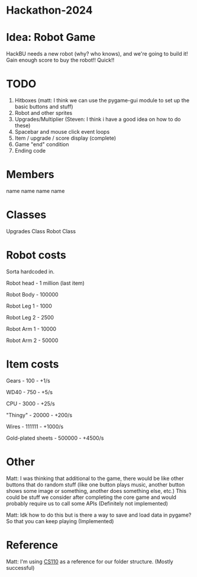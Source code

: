 # Hackathon-2024

# Idea: Robot Game
HackBU needs a new robot (why? who knows), and we're going to build it! Gain enough score to buy the robot!! Quick!!

# TODO
1. Hitboxes (matt: I think we can use the pygame-gui module to set up the basic buttons and stuff)
2. Robot and other sprites
3. Upgrades/Multiplier (Steven: I think i have a good idea on how to do these)
4. Spacebar and mouse click event loops
5. Item / upgrade / score display (complete)
6. Game "end" condition
7. Ending code

# Members
name
name
name
name

# Classes
Upgrades Class
Robot Class

# Robot costs
Sorta hardcoded in.

Robot head - 1 million (last item)

Robot Body - 100000

Robot Leg 1 - 1000

Robot Leg 2 - 2500

Robot Arm 1 - 10000

Robot Arm 2 - 50000

# Item costs
Gears - 100 - +1/s

WD40 - 750 - +5/s

CPU - 3000 - +25/s

"Thingy" - 20000 - +200/s

Wires - 111111 - +1000/s

Gold-plated sheets - 500000 - +4500/s

# Other
Matt: I was thinking that additional to the game, there would be like other buttons that do random stuff (like one button plays music, another button shows some image or something, another does something else, etc.) This could be stuff we consider after completing the core game and would probably require us to call some APIs (Definitely not implemented)

Matt: Idk how to do this but is there a way to save and load data in pygame? So that you can keep playing (Implemented)

# Reference
Matt: I'm using [CS110](https://cs110.stevenamoore.dev/Chapter/ch8/lessonnotes/guiprogramming) as a reference for our folder structure. (Mostly successful)
